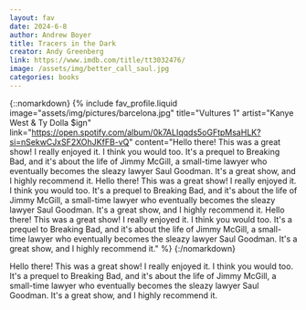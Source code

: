 ```yaml
---
layout: fav
date: 2024-6-8
author: Andrew Boyer
title: Tracers in the Dark
creator: Andy Greenberg
link: https://www.imdb.com/title/tt3032476/
image: /assets/img/better_call_saul.jpg
categories: books
---
```


{::nomarkdown}
{% include fav_profile.liquid image="assets/img/pictures/barcelona.jpg" title="Vultures 1" artist="Kanye West & Ty Dolla $ign" link="https://open.spotify.com/album/0k7ALIqqds5oGFtpMsaHLK?si=nSekwCJxSF2XOhJKfFB-vQ"
content="Hello there! This was a great show! I really enjoyed it. I think you would too. It's a prequel to Breaking Bad, and it's about the life of Jimmy McGill, a small-time lawyer who eventually becomes the sleazy lawyer Saul Goodman. It's a great show, and I highly recommend it. Hello there! This was a great show! I really enjoyed it. I think you would too. It's a prequel to Breaking Bad, and it's about the life of Jimmy McGill, a small-time lawyer who eventually becomes the sleazy lawyer Saul Goodman. It's a great show, and I highly recommend it. Hello there! This was a great show! I really enjoyed it. I think you would too. It's a prequel to Breaking Bad, and it's about the life of Jimmy McGill, a small-time lawyer who eventually becomes the sleazy lawyer Saul Goodman. It's a great show, and I highly recommend it." %}
{:/nomarkdown}

Hello there! This was a great show! I really enjoyed it. I think you would too. It's a prequel to Breaking Bad, and it's about the life of Jimmy McGill, a small-time lawyer who eventually becomes the sleazy lawyer Saul Goodman. It's a great show, and I highly recommend it.
